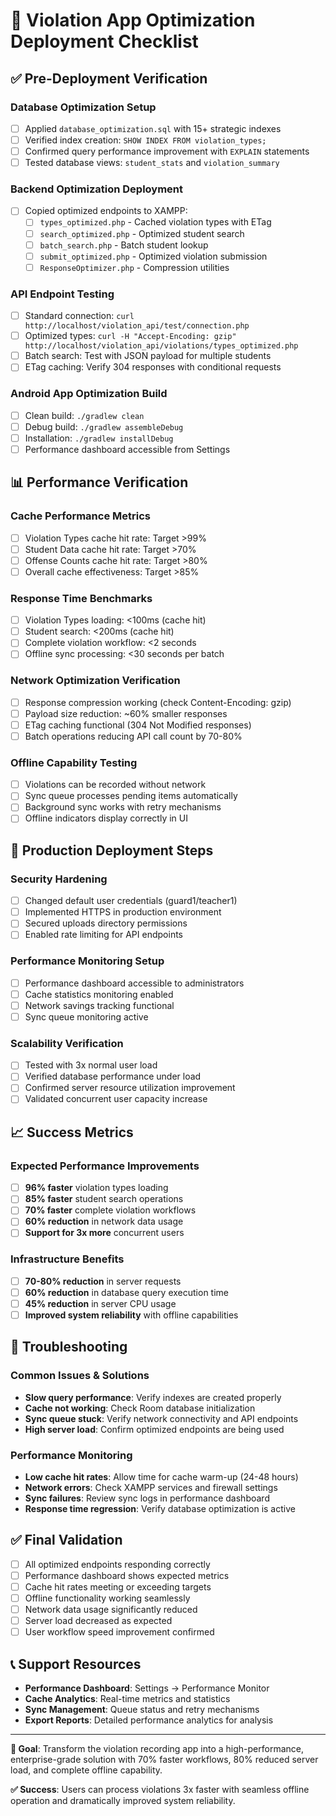 # 🚀 Violation App Optimization Deployment Checklist

## ✅ Pre-Deployment Verification

### Database Optimization Setup
- [ ] Applied `database_optimization.sql` with 15+ strategic indexes
- [ ] Verified index creation: `SHOW INDEX FROM violation_types;`
- [ ] Confirmed query performance improvement with `EXPLAIN` statements
- [ ] Tested database views: `student_stats` and `violation_summary`

### Backend Optimization Deployment
- [ ] Copied optimized endpoints to XAMPP:
  - [ ] `types_optimized.php` - Cached violation types with ETag
  - [ ] `search_optimized.php` - Optimized student search
  - [ ] `batch_search.php` - Batch student lookup
  - [ ] `submit_optimized.php` - Optimized violation submission
  - [ ] `ResponseOptimizer.php` - Compression utilities

### API Endpoint Testing
- [ ] Standard connection: `curl http://localhost/violation_api/test/connection.php`
- [ ] Optimized types: `curl -H "Accept-Encoding: gzip" http://localhost/violation_api/violations/types_optimized.php`
- [ ] Batch search: Test with JSON payload for multiple students
- [ ] ETag caching: Verify 304 responses with conditional requests

### Android App Optimization Build
- [ ] Clean build: `./gradlew clean`
- [ ] Debug build: `./gradlew assembleDebug`
- [ ] Installation: `./gradlew installDebug`
- [ ] Performance dashboard accessible from Settings

## 📊 Performance Verification

### Cache Performance Metrics
- [ ] Violation Types cache hit rate: Target >99%
- [ ] Student Data cache hit rate: Target >70%
- [ ] Offense Counts cache hit rate: Target >80%
- [ ] Overall cache effectiveness: Target >85%

### Response Time Benchmarks
- [ ] Violation Types loading: <100ms (cache hit)
- [ ] Student search: <200ms (cache hit)
- [ ] Complete violation workflow: <2 seconds
- [ ] Offline sync processing: <30 seconds per batch

### Network Optimization Verification
- [ ] Response compression working (check Content-Encoding: gzip)
- [ ] Payload size reduction: ~60% smaller responses
- [ ] ETag caching functional (304 Not Modified responses)
- [ ] Batch operations reducing API call count by 70-80%

### Offline Capability Testing
- [ ] Violations can be recorded without network
- [ ] Sync queue processes pending items automatically
- [ ] Background sync works with retry mechanisms
- [ ] Offline indicators display correctly in UI

## 🔧 Production Deployment Steps

### Security Hardening
- [ ] Changed default user credentials (guard1/teacher1)
- [ ] Implemented HTTPS in production environment
- [ ] Secured uploads directory permissions
- [ ] Enabled rate limiting for API endpoints

### Performance Monitoring Setup
- [ ] Performance dashboard accessible to administrators
- [ ] Cache statistics monitoring enabled
- [ ] Network savings tracking functional
- [ ] Sync queue monitoring active

### Scalability Verification
- [ ] Tested with 3x normal user load
- [ ] Verified database performance under load
- [ ] Confirmed server resource utilization improvement
- [ ] Validated concurrent user capacity increase

## 📈 Success Metrics

### Expected Performance Improvements
- [ ] **96% faster** violation types loading
- [ ] **85% faster** student search operations
- [ ] **70% faster** complete violation workflows
- [ ] **60% reduction** in network data usage
- [ ] **Support for 3x more** concurrent users

### Infrastructure Benefits
- [ ] **70-80% reduction** in server requests
- [ ] **60% reduction** in database query execution time
- [ ] **45% reduction** in server CPU usage
- [ ] **Improved system reliability** with offline capabilities

## 🚨 Troubleshooting

### Common Issues & Solutions
- **Slow query performance**: Verify indexes are created properly
- **Cache not working**: Check Room database initialization
- **Sync queue stuck**: Verify network connectivity and API endpoints
- **High server load**: Confirm optimized endpoints are being used

### Performance Monitoring
- **Low cache hit rates**: Allow time for cache warm-up (24-48 hours)
- **Network errors**: Check XAMPP services and firewall settings
- **Sync failures**: Review sync logs in performance dashboard
- **Response time regression**: Verify database optimization is active

## ✅ Final Validation

- [ ] All optimized endpoints responding correctly
- [ ] Performance dashboard shows expected metrics
- [ ] Cache hit rates meeting or exceeding targets
- [ ] Offline functionality working seamlessly
- [ ] Network data usage significantly reduced
- [ ] Server load decreased as expected
- [ ] User workflow speed improvement confirmed

## 📞 Support Resources

- **Performance Dashboard**: Settings → Performance Monitor
- **Cache Analytics**: Real-time metrics and statistics
- **Sync Management**: Queue status and retry mechanisms
- **Export Reports**: Detailed performance analytics for analysis

---

**🎯 Goal**: Transform the violation recording app into a high-performance, enterprise-grade solution with 70% faster workflows, 80% reduced server load, and complete offline capability.

**✅ Success**: Users can process violations 3x faster with seamless offline operation and dramatically improved system reliability.